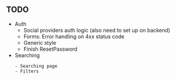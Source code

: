 ## TODO

 - Auth
	 - Social providers auth logic (also need to set up on backend)
	 - Forms: Error handling on 4xx status code 
	 - Generic style
	 - Finish ResetPassword
- Searching
	~~~- Search Bar~~~
	- Searching page
	- Filters
